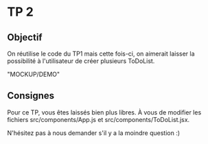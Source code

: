 # TP 2

## Objectif
On réutilise le code du TP1 mais cette fois-ci, on aimerait laisser la possibilité à l'utilisateur de créer plusieurs ToDoList.

"MOCKUP/DEMO"

## Consignes
Pour ce TP, vous êtes laissés bien plus libres.
À vous de modifier les fichiers src/components/App.js et src/components/ToDoList.jsx.

N'hésitez pas à nous demander s'il y a la moindre question :)